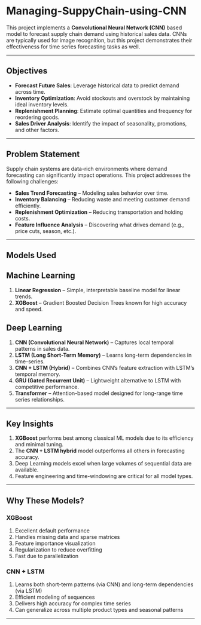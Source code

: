 # Managing-SuppyChain-using-CNN

This project implements a **Convolutional Neural Network (CNN)** based model to forecast supply chain demand using historical sales data. CNNs are typically used for image recognition, but this project demonstrates their effectiveness for time series forecasting tasks as well.

---
##  Objectives

-  **Forecast Future Sales**: Leverage historical data to predict demand across time.
-  **Inventory Optimization**: Avoid stockouts and overstock by maintaining ideal inventory levels.
-  **Replenishment Planning**: Estimate optimal quantities and frequency for reordering goods.
-  **Sales Driver Analysis**: Identify the impact of seasonality, promotions, and other factors.
---
##  Problem Statement

Supply chain systems are data-rich environments where demand forecasting can significantly impact operations. This project addresses the following challenges:

- **Sales Trend Forecasting** – Modeling sales behavior over time.
- **Inventory Balancing** – Reducing waste and meeting customer demand efficiently.
- **Replenishment Optimization** – Reducing transportation and holding costs.
- **Feature Influence Analysis** – Discovering what drives demand (e.g., price cuts, season, etc.).
---
##  Models Used

##  Machine Learning

1.  **Linear Regression** – Simple, interpretable baseline model for linear trends.
2.  **XGBoost** – Gradient Boosted Decision Trees known for high accuracy and speed.

##  Deep Learning

1.  **CNN (Convolutional Neural Network)** – Captures local temporal patterns in sales data.
2.  **LSTM (Long Short-Term Memory)** – Learns long-term dependencies in time-series.
3.  **CNN + LSTM (Hybrid)** – Combines CNN’s feature extraction with LSTM’s temporal memory.
4.  **GRU (Gated Recurrent Unit)** – Lightweight alternative to LSTM with competitive performance.
5.  **Transformer** – Attention-based model designed for long-range time series relationships.

---

##  Key Insights
1. **XGBoost** performs best among classical ML models due to its efficiency and minimal tuning.
2.  The **CNN + LSTM hybrid** model outperforms all others in forecasting accuracy.
3.  Deep Learning models excel when large volumes of sequential data are available.
4.  Feature engineering and time-windowing are critical for all model types.
---

##  Why These Models?

###  XGBoost

1. Excellent default performance  
2. Handles missing data and sparse matrices  
3. Feature importance visualization  
4. Regularization to reduce overfitting  
5. Fast due to parallelization

###  CNN + LSTM

1. Learns both short-term patterns (via CNN) and long-term dependencies (via LSTM)  
2. Efficient modeling of sequences  
3. Delivers high accuracy for complex time series  
4. Can generalize across multiple product types and seasonal patterns

---
